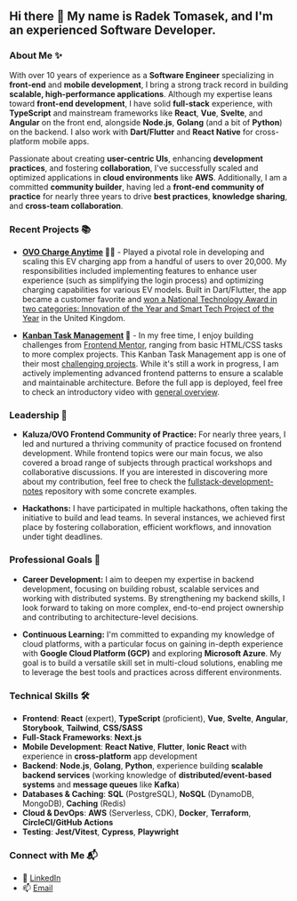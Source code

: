 ## Hi there 👋 My name is Radek Tomasek, and I'm an experienced Software Developer.

### About Me ✨

With over 10 years of experience as a **Software Engineer** specializing in **front-end** and **mobile development**, I bring a strong track record in building **scalable, high-performance applications**. Although my expertise leans toward **front-end development**, I have solid **full-stack** experience, with **TypeScript** and mainstream frameworks like **React**, **Vue**, **Svelte**, and **Angular** on the front end, alongside **Node.js**, **Golang** (and a bit of **Python**) on the backend. I also work with **Dart/Flutter** and **React Native** for cross-platform mobile apps.

Passionate about creating **user-centric UIs**, enhancing **development practices**, and fostering **collaboration**, I've successfully scaled and optimized applications in **cloud environments** like **AWS**. Additionally, I am a committed **community builder**, having led a **front-end community of practice** for nearly three years to drive **best practices**, **knowledge sharing**, and **cross-team collaboration**.

### Recent Projects 📚

- **[OVO Charge Anytime](https://www.ovoenergy.com/electric-cars/charge-anytime) 🔋🚗** - Played a pivotal role in developing and scaling this EV charging app from a handful of users to over 20,000. My responsibilities included implementing features to enhance user experience (such as simplifying the login process) and optimizing charging capabilities for various EV models. Built in Dart/Flutter, the app became a customer favorite and [won a National Technology Award in two categories: Innovation of the Year and Smart Tech Project of the Year](https://nationaltechnologyawards.co.uk/winners24.php) in the United Kingdom.

- **[Kanban Task Management](https://github.com/radektomasek/fm-kanban-task-management) 🚧** - In my free time, I enjoy building challenges from [Frontend Mentor](https://www.frontendmentor.io), ranging from basic HTML/CSS tasks to more complex projects. This Kanban Task Management app is one of their most [challenging projects](https://www.frontendmentor.io/challenges/kanban-task-management-web-app-wgQLt-HlbB). While it's still a work in progress, I am actively implementing advanced frontend patterns to ensure a scalable and maintainable architecture. Before the full app is deployed, feel free to check an introductory video with [general overview](https://www.loom.com/share/65493a7a937249fc8d7d21d4f63b70d9?sid=df8edeea-c0c7-45da-b075-d711f922e3b2).

### Leadership 🌟

- **Kaluza/OVO Frontend Community of Practice:** For nearly three years, I led and nurtured a thriving community of practice focused on frontend development. While frontend topics were our main focus, we also covered a broad range of subjects through practical workshops and collaborative discussions. If you are interested in discovering more about my contribution, feel free to check the [fullstack-development-notes](https://github.com/radektomasek/fullstack-development-notes) repository with some concrete examples.

- **Hackathons:** I have participated in multiple hackathons, often taking the initiative to build and lead teams. In several instances, we achieved first place by fostering collaboration, efficient workflows, and innovation under tight deadlines.

### Professional Goals 🚀

- **Career Development:** I aim to deepen my expertise in backend development, focusing on building robust, scalable services and working with distributed systems. By strengthening my backend skills, I look forward to taking on more complex, end-to-end project ownership and contributing to architecture-level decisions.

- **Continuous Learning:** I'm committed to expanding my knowledge of cloud platforms, with a particular focus on gaining in-depth experience with **Google Cloud Platform (GCP)** and exploring **Microsoft Azure**. My goal is to build a versatile skill set in multi-cloud solutions, enabling me to leverage the best tools and practices across different environments.

### Technical Skills 🛠️

- **Frontend**: **React** (expert), **TypeScript** (proficient), **Vue**, **Svelte**, **Angular**, **Storybook**, **Tailwind**, **CSS/SASS**
- **Full-Stack Frameworks**: **Next.js**
- **Mobile Development**: **React Native**, **Flutter**, **Ionic React** with experience in **cross-platform** app development
- **Backend**: **Node.js**, **Golang**, **Python**, experience building **scalable backend services** (working knowledge of **distributed/event-based systems** and **message queues** like **Kafka**)
- **Databases & Caching**: **SQL** (PostgreSQL), **NoSQL** (DynamoDB, MongoDB), **Caching** (Redis)
- **Cloud & DevOps**: **AWS** (Serverless, CDK), **Docker**, **Terraform**, **CircleCI/GitHub Actions**
- **Testing**: **Jest/Vitest**, **Cypress**, **Playwright**

### Connect with Me 📬

- 🔗 [LinkedIn](https://linkedin.com/in/radektomasek)
- 📫 [Email](mailto:radek.tomasek@gmail.com)
